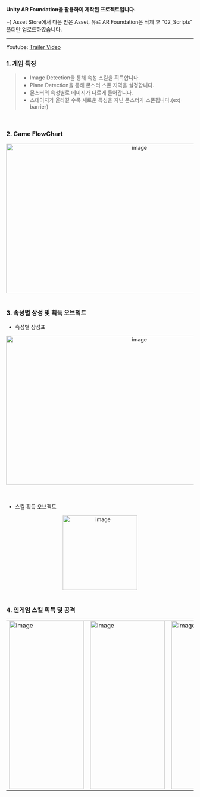**Unity AR Foundation을 활용하여 제작된 프로젝트입니다.**

+) Asset Store에서 다운 받은 Asset, 유료 AR Foundation은 삭제 후 "02_Scripts" 폴더만 업로드하였습니다.

---

Youtube: [Trailer Video](https://youtube.com/shorts/wkpGcXPQhGY?feature=share)
### 1. 게임 특징
>- Image Detection을 통해 속성 스킬을 획득합니다.
>- Plane Detection을 통해 몬스터 스폰 지역을 설정합니다. 
>- 몬스터의 속성별로 데미지가 다르게 들어갑니다.
>- 스테이지가 올라갈 수록 새로운 특성을 지닌 몬스터가 스폰됩니다.(ex) barrier)
<br>

### 2. Game FlowChart
<div align="center">
    <img src="https://github.com/user-attachments/assets/2453828d-4e3a-419c-b201-bf669abb2846" alt="image" width="700" height="400">
</div>

<br>

### 3. 속성별 상성 및 획득 오브젝트
- 속성별 상성표
<div align="center">
    <img src="https://github.com/user-attachments/assets/a7da6648-56db-4f5d-b27a-acf2247dfcf1" alt="image" width="700" height="400">
</div>

<br>
<br>

- 스킬 획득 오브젝트
<div align="center">
    <img src="https://github.com/user-attachments/assets/c61eb461-ffa0-4932-bc77-1848f9c8cc16" alt="image" width="200" height="200">
</div>

<br>

### 4. 인게임 스킬 획득 및 공격
<div align="center">
    <table>
        <tr>
            <td><img src="https://github.com/user-attachments/assets/3f9fb425-e993-47ae-9023-54566150d48e" alt="image" width="200" height="450"></td>
            <td style="padding-left: 10px;"><img src="https://github.com/user-attachments/assets/b9e2ddb7-eac0-4082-ae73-9c31c92725a4" alt="image" width="200" height="450"></td>
            <td style="padding-left: 10px;"><img src="https://github.com/user-attachments/assets/d790a14e-0928-4de7-88ee-56c8b4c06b5d" alt="image" width="200" height="450"></td>
        </tr>
    </table>
</div>


